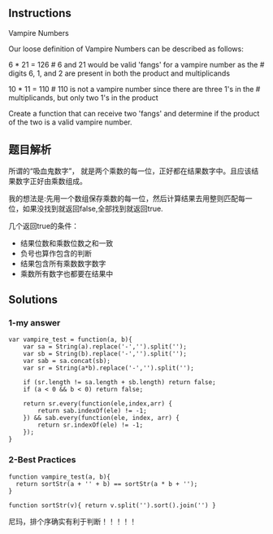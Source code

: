 ## Instructions
Vampire Numbers

Our loose definition of Vampire Numbers can be described as follows:

6 * 21 = 126
    # 6 and 21 would be valid 'fangs' for a vampire number as the 
    # digits 6, 1, and 2 are present in both the product and multiplicands

10 * 11 = 110
    # 110 is not a vampire number since there are three 1's in the
    # multiplicands, but only two 1's in the product

Create a function that can receive two 'fangs' and determine if the product of the two is a valid vampire number.

## 题目解析
所谓的“吸血鬼数字”， 就是两个乘数的每一位，正好都在结果数字中。且应该结果数字正好由乘数组成。

我的想法是:先用一个数组保存乘数的每一位，然后计算结果去用整则匹配每一位，如果没找到就返回false,全部找到就返回true.

几个返回true的条件：

- 结果位数和乘数位数之和一致
- 负号也算作包含的判断
- 结果包含所有乘数数字数字
- 乘数所有数字也都要在结果中


## Solutions
### 1-my answer

```
var vampire_test = function(a, b){
    var sa = String(a).replace('-','').split('');
    var sb = String(b).replace('-','').split('');
    var sab = sa.concat(sb);
    var sr = String(a*b).replace('-','').split('');

    if (sr.length != sa.length + sb.length) return false;
    if (a < 0 && b < 0) return false;

    return sr.every(function(ele,index,arr) {
        return sab.indexOf(ele) != -1;
    }) && sab.every(function(ele, index, arr) {
        return sr.indexOf(ele) != -1;
    });
}
```

### 2-Best Practices

```
function vampire_test(a, b){
  return sortStr(a + '' + b) == sortStr(a * b + '');
}

function sortStr(v){ return v.split('').sort().join('') }
```

尼玛，排个序确实有利于判断！！！！！

